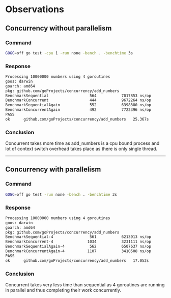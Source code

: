 # Observations

## Concurrency without parallelism

### Command

```sh
GOGC=off go test -cpu 1 -run none -bench . -benchtime 3s
```

### Response

```sh
Processing 10000000 numbers using 4 goroutines
goos: darwin
goarch: amd64
pkg: github.com/goProjects/concurrency/add_numbers
BenchmarkSequential                  564           7017853 ns/op
BenchmarkConcurrent                  444           9672264 ns/op
BenchmarkSequentialAgain             552           6398380 ns/op
BenchmarkConcurrentAgain             492           7722396 ns/op
PASS
ok      github.com/goProjects/concurrency/add_numbers   25.367s
```

### Conclusion

Concurrent takes more time as add_numbers is a cpu bound process
and lot of context switch overhead takes place as there is only single thread.

------------

## Concurrency with parallelism

### Command

```sh
GOGC=off go test -run none -bench . -benchtime 3s
```

### Response

```sh
Processing 10000000 numbers using 4 goroutines
goos: darwin
goarch: amd64
pkg: github.com/goProjects/concurrency/add_numbers
BenchmarkSequential-4                561           6213913 ns/op
BenchmarkConcurrent-4               1034           3231111 ns/op
BenchmarkSequentialAgain-4           562           6507637 ns/op
BenchmarkConcurrentAgain-4          1107           3410508 ns/op
PASS
ok      github.com/goProjects/concurrency/add_numbers   17.052s
```

### Conclusion

Concurrent takes very less time than sequential as 4 goroutines are running
in parallel and thus completing their work concurrently.
